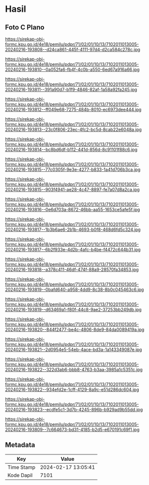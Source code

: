 # Hasil

## Foto C Plano

https://sirekap-obj-formc.kpu.go.id/4e18/pemilu/pdpr/71/02/01/10/13/7102011013005-20240216-193808--d24ca861-445f-4111-97d4-d2ca584c278c.jpg

https://sirekap-obj-formc.kpu.go.id/4e18/pemilu/pdpr/71/02/01/10/13/7102011013005-20240216-193810--0a052fa6-fb4f-4c0b-a550-6ed67a916a66.jpg

https://sirekap-obj-formc.kpu.go.id/4e18/pemilu/pdpr/71/02/01/10/13/7102011013005-20240216-193811--391a90d7-b1f9-4846-82af-1a58a92fa245.jpg

https://sirekap-obj-formc.kpu.go.id/4e18/pemilu/pdpr/71/02/01/10/13/7102011013005-20240216-193812--ff049e68-7275-484b-8010-ec6973dee444.jpg

https://sirekap-obj-formc.kpu.go.id/4e18/pemilu/pdpr/71/02/01/10/13/7102011013005-20240216-193813--23c0f806-23ec-4fc2-bc5d-8cab22e6048a.jpg

https://sirekap-obj-formc.kpu.go.id/4e18/pemilu/pdpr/71/02/01/10/13/7102011013005-20240216-193814--bc8bd6df-b112-441d-856d-8c91101f88c6.jpg

https://sirekap-obj-formc.kpu.go.id/4e18/pemilu/pdpr/71/02/01/10/13/7102011013005-20240216-193815--77c0305f-9e3e-4277-b833-1a41d706b3ca.jpg

https://sirekap-obj-formc.kpu.go.id/4e18/pemilu/pdpr/71/02/01/10/13/7102011013005-20240216-193815--903f4941-ae28-4c47-8897-fe7a07d8a2ca.jpg

https://sirekap-obj-formc.kpu.go.id/4e18/pemilu/pdpr/71/02/01/10/13/7102011013005-20240216-193816--0e6d703a-8672-46bb-aa55-1653ce5afe5f.jpg

https://sirekap-obj-formc.kpu.go.id/4e18/pemilu/pdpr/71/02/01/10/13/7102011013005-20240216-193817--1b3b6ae6-2b1b-4693-b0f8-468d6fd5c324.jpg

https://sirekap-obj-formc.kpu.go.id/4e18/pemilu/pdpr/71/02/01/10/13/7102011013005-20240216-193817--6b2f933e-4d2b-4afc-b4be-f4472c644b31.jpg

https://sirekap-obj-formc.kpu.go.id/4e18/pemilu/pdpr/71/02/01/10/13/7102011013005-20240216-193818--a378c411-46df-474f-88a9-28570fa34853.jpg

https://sirekap-obj-formc.kpu.go.id/4e18/pemilu/pdpr/71/02/01/10/13/7102011013005-20240216-193819--0bafd640-a958-4dd9-8c38-8b0c045463c6.jpg

https://sirekap-obj-formc.kpu.go.id/4e18/pemilu/pdpr/71/02/01/10/13/7102011013005-20240216-193819--d63469a1-f80f-44c8-9ae2-37253bb249db.jpg

https://sirekap-obj-formc.kpu.go.id/4e18/pemilu/pdpr/71/02/01/10/13/7102011013005-20240216-193820--844f2477-be4c-4806-8de9-84da0089419a.jpg

https://sirekap-obj-formc.kpu.go.id/4e18/pemilu/pdpr/71/02/01/10/13/7102011013005-20240216-193821--2d0954e5-54eb-4ace-bd3a-1a143349087e.jpg

https://sirekap-obj-formc.kpu.go.id/4e18/pemilu/pdpr/71/02/01/10/13/7102011013005-20240216-193822--322d3ab6-bbb8-4763-b3aa-3985a1c5351c.jpg

https://sirekap-obj-formc.kpu.go.id/4e18/pemilu/pdpr/71/02/01/10/13/7102011013005-20240216-193822--934efd2e-1cff-4129-8a9c-e51d286dc604.jpg

https://sirekap-obj-formc.kpu.go.id/4e18/pemilu/pdpr/71/02/01/10/13/7102011013005-20240216-193823--ecdfe5c1-3d7b-4245-896b-b929ad9b55dd.jpg

https://sirekap-obj-formc.kpu.go.id/4e18/pemilu/pdpr/71/02/01/10/13/7102011013005-20240216-193809--7c664673-bd31-4185-b2d5-e670191c69f1.jpg


## Metadata

| Key        | Value               |
| ---------- | ------------------- |
| Time Stamp | 2024-02-17 13:05:41 |
| Kode Dapil | 7101                |



